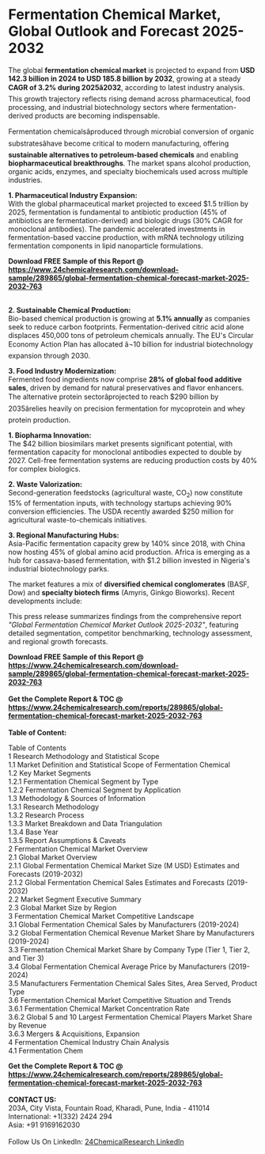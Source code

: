 <h1>Fermentation Chemical Market, Global Outlook and Forecast 2025-2032</h1><p>The global <strong>fermentation chemical market</strong> is projected to expand from <strong>USD 142.3 billion in 2024 to USD 185.8 billion by 2032</strong>, growing at a steady <strong>CAGR of 3.2% during 2025â2032</strong>, according to latest industry analysis. This growth trajectory reflects rising demand across pharmaceutical, food processing, and industrial biotechnology sectors where fermentation-derived products are becoming indispensable.</p><p>Fermentation chemicalsâproduced through microbial conversion of organic substratesâhave become critical to modern manufacturing, offering <strong>sustainable alternatives to petroleum-based chemicals</strong> and enabling <strong>biopharmaceutical breakthroughs</strong>. The market spans alcohol production, organic acids, enzymes, and specialty biochemicals used across multiple industries.</p><p><strong>1. Pharmaceutical Industry Expansion:</strong><br>
With the global pharmaceutical market projected to exceed $1.5 trillion by 2025, fermentation is fundamental to antibiotic production (45% of antibiotics are fermentation-derived) and biologic drugs (30% CAGR for monoclonal antibodies). The pandemic accelerated investments in fermentation-based vaccine production, with mRNA technology utilizing fermentation components in lipid nanoparticle formulations.</p><div><b>Download FREE Sample of this Report @ 
            <a href="https://www.24chemicalresearch.com/download-sample/289865/global-fermentation-chemical-forecast-market-2025-2032-763">
            https://www.24chemicalresearch.com/download-sample/289865/global-fermentation-chemical-forecast-market-2025-2032-763</a></b></div><br><p><strong>2. Sustainable Chemical Production:</strong><br>
Bio-based chemical production is growing at <strong>5.1% annually</strong> as companies seek to reduce carbon footprints. Fermentation-derived citric acid alone displaces 450,000 tons of petroleum chemicals annually. The EU's Circular Economy Action Plan has allocated â¬10 billion for industrial biotechnology expansion through 2030.</p><p><strong>3. Food Industry Modernization:</strong><br>
Fermented food ingredients now comprise <strong>28% of global food additive sales</strong>, driven by demand for natural preservatives and flavor enhancers. The alternative protein sectorâprojected to reach $290 billion by 2035ârelies heavily on precision fermentation for mycoprotein and whey protein production.</p><p><strong>1. Biopharma Innovation:</strong><br>
The $42 billion biosimilars market presents significant potential, with fermentation capacity for monoclonal antibodies expected to double by 2027. Cell-free fermentation systems are reducing production costs by 40% for complex biologics.</p><p><strong>2. Waste Valorization:</strong><br>
Second-generation feedstocks (agricultural waste, CO<sub>2</sub>) now constitute 15% of fermentation inputs, with technology startups achieving 90% conversion efficiencies. The USDA recently awarded $250 million for agricultural waste-to-chemicals initiatives.</p><p><strong>3. Regional Manufacturing Hubs:</strong><br>
Asia-Pacific fermentation capacity grew by 140% since 2018, with China now hosting 45% of global amino acid production. Africa is emerging as a hub for cassava-based fermentation, with $1.2 billion invested in Nigeria's industrial biotechnology parks.</p><p>The market features a mix of <strong>diversified chemical conglomerates</strong> (BASF, Dow) and <strong>specialty biotech firms</strong> (Amyris, Ginkgo Bioworks). Recent developments include:</p><p>This press release summarizes findings from the comprehensive report <em>"Global Fermentation Chemical Market Outlook 2025-2032"</em>, featuring detailed segmentation, competitor benchmarking, technology assessment, and regional growth forecasts.</p><div><b>Download FREE Sample of this Report @ 
            <a href="https://www.24chemicalresearch.com/download-sample/289865/global-fermentation-chemical-forecast-market-2025-2032-763">
            https://www.24chemicalresearch.com/download-sample/289865/global-fermentation-chemical-forecast-market-2025-2032-763</a></b></div><br><div><b>Get the Complete Report & TOC @ 
            <a href="https://www.24chemicalresearch.com/reports/289865/global-fermentation-chemical-forecast-market-2025-2032-763">
            https://www.24chemicalresearch.com/reports/289865/global-fermentation-chemical-forecast-market-2025-2032-763</a></b></div><br>
            <b>Table of Content:</b><p>Table of Contents<br />
1 Research Methodology and Statistical Scope<br />
1.1 Market Definition and Statistical Scope of Fermentation Chemical<br />
1.2 Key Market Segments<br />
1.2.1 Fermentation Chemical Segment by Type<br />
1.2.2 Fermentation Chemical Segment by Application<br />
1.3 Methodology & Sources of Information<br />
1.3.1 Research Methodology<br />
1.3.2 Research Process<br />
1.3.3 Market Breakdown and Data Triangulation<br />
1.3.4 Base Year<br />
1.3.5 Report Assumptions & Caveats<br />
2 Fermentation Chemical Market Overview<br />
2.1 Global Market Overview<br />
2.1.1 Global Fermentation Chemical Market Size (M USD) Estimates and Forecasts (2019-2032)<br />
2.1.2 Global Fermentation Chemical Sales Estimates and Forecasts (2019-2032)<br />
2.2 Market Segment Executive Summary<br />
2.3 Global Market Size by Region<br />
3 Fermentation Chemical Market Competitive Landscape<br />
3.1 Global Fermentation Chemical Sales by Manufacturers (2019-2024)<br />
3.2 Global Fermentation Chemical Revenue Market Share by Manufacturers (2019-2024)<br />
3.3 Fermentation Chemical Market Share by Company Type (Tier 1, Tier 2, and Tier 3)<br />
3.4 Global Fermentation Chemical Average Price by Manufacturers (2019-2024)<br />
3.5 Manufacturers Fermentation Chemical Sales Sites, Area Served, Product Type<br />
3.6 Fermentation Chemical Market Competitive Situation and Trends<br />
3.6.1 Fermentation Chemical Market Concentration Rate<br />
3.6.2 Global 5 and 10 Largest Fermentation Chemical Players Market Share by Revenue<br />
3.6.3 Mergers & Acquisitions, Expansion<br />
4 Fermentation Chemical Industry Chain Analysis<br />
4.1 Fermentation Chem</p><div><b>Get the Complete Report & TOC @ 
            <a href="https://www.24chemicalresearch.com/reports/289865/global-fermentation-chemical-forecast-market-2025-2032-763">
            https://www.24chemicalresearch.com/reports/289865/global-fermentation-chemical-forecast-market-2025-2032-763</a></b></div><br><b>CONTACT US:</b><br>
            203A, City Vista, Fountain Road, Kharadi, Pune, India - 411014<br>
            International: +1(332) 2424 294<br>
            Asia: +91 9169162030 <br><br>
            Follow Us On LinkedIn: <a href="https://www.linkedin.com/company/24chemicalresearch/">24ChemicalResearch LinkedIn</a>